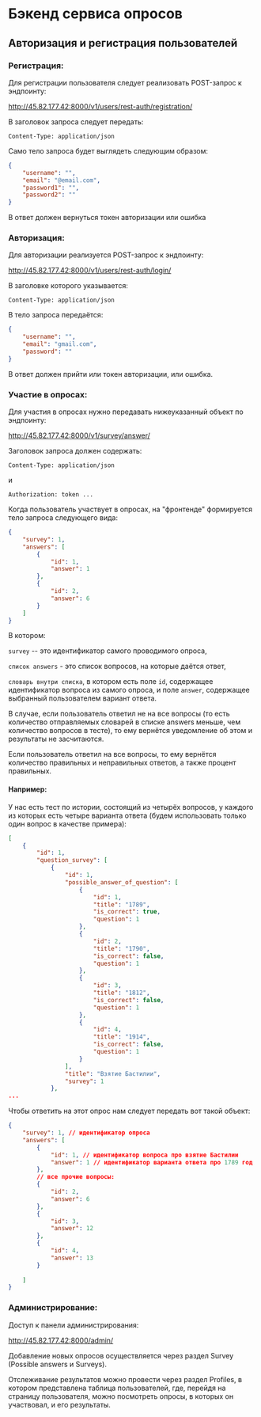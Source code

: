 # Бэкенд сервиса опросов

## Авторизация и регистрация пользователей

### Регистрация:

Для регистрации пользователя следует реализовать POST-запрос к эндпоинту:

http://45.82.177.42:8000/v1/users/rest-auth/registration/

В заголовок запроса следует передать:

`Content-Type: application/json`

Само тело запроса будет выглядеть следующим образом:

```json
{
    "username": "",
    "email": "@email.com",
    "password1": "",
    "password2": ""
}
```

В ответ должен вернуться токен авторизации или ошибка

### Авторизация:

Для авторизации реализуется POST-запрос к эндпоинту:

http://45.82.177.42:8000/v1/users/rest-auth/login/

В заголовке которого указывается:

```Content-Type: application/json```

В тело запроса передаётся:

```json
{
    "username": "",
    "email": "gmail.com",
    "password": ""
}
```

В ответ должен прийти или токен авторизации, или ошибка.


### Участие в опросах:

Для участия в опросах нужно передавать нижеуказанный объект по эндпоинту:

http://45.82.177.42:8000/v1/survey/answer/

Заголовок запроса должен содержать:

`Content-Type: application/json`

и

`Authorization: token ...`


Когда пользователь участвует в опросах, на "фронтенде" формируется тело запроса следующего
вида:

```json
{
    "survey": 1,
    "answers": [
        {
            "id": 1,
            "answer": 1
        },
        {
            "id": 2,
            "answer": 6
        } 
    ]
}
``` 

В котором:

`survey` -- это идентификатор самого проводимого опроса,

`список answers` - это список вопросов, на которые даётся ответ,

`словарь внутри списка`, в котором есть поле `id`, содержащее идентификатор вопроса из самого опроса, и поле `answer`, 
содержащее выбранный пользователем вариант ответа.

В случае, если пользователь ответил не на все вопросы (то есть количество отправляемых словарей в списке answers меньше, 
 чем количество вопросов в тесте), то ему вернётся уведомление об этом и результаты не засчитаются.

Если пользователь ответил на все вопросы, то ему вернётся количество правильных и неправильных ответов, а также процент 
правильных.

#### Например:

У нас есть тест по истории, состоящий из четырёх вопросов, у каждого из которых есть
четыре варианта ответа (будем использовать только один вопрос в качестве примера):

```json
[
    {
        "id": 1,
        "question_survey": [
            {
                "id": 1,
                "possible_answer_of_question": [
                    {
                        "id": 1,
                        "title": "1789",
                        "is_correct": true,
                        "question": 1
                    },
                    {
                        "id": 2,
                        "title": "1790",
                        "is_correct": false,
                        "question": 1
                    },
                    {
                        "id": 3,
                        "title": "1812",
                        "is_correct": false,
                        "question": 1
                    },
                    {
                        "id": 4,
                        "title": "1914",
                        "is_correct": false,
                        "question": 1
                    }
                ],
                "title": "Взятие Бастилии",
                "survey": 1
            },
...
``` 

Чтобы ответить на этот опрос нам следует передать вот такой объект:

```json
{
    "survey": 1, // идентификатор опроса
    "answers": [
        {
            "id": 1, // идентификатор вопроса про взятие Бастилии
            "answer": 1 // идентификатор варианта ответа про 1789 год
        },
        // все прочие вопросы:
        {
            "id": 2, 
            "answer": 6
        },
        {
            "id": 3,
            "answer": 12
        },
        {
            "id": 4,
            "answer": 13
        }
       
    ]
}
```


### Администрирование:

Доступ к панели администрирования:

http://45.82.177.42:8000/admin/


Добавление новых опросов осуществляется через раздел Survey (Possible answers и Surveys).

Отслеживание результатов можно провести через раздел Profiles, в котором представлена
таблица пользователей, где, перейдя на страницу пользователя, можно посмотреть опросы, в которых он участвовал, 
и его результаты.
